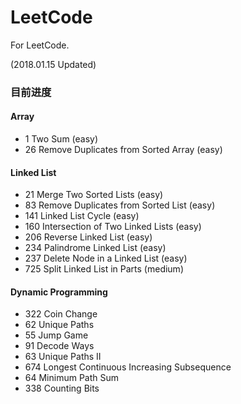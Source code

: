 # LeetCode
For LeetCode.

(2018.01.15 Updated)

### 目前进度

#### Array
  - 1 Two Sum (easy)
  - 26 Remove Duplicates from Sorted Array (easy) 
  
#### Linked List
  - 21 Merge Two Sorted Lists (easy)
  - 83 Remove Duplicates from Sorted List (easy)
  - 141 Linked List Cycle (easy)
  - 160 Intersection of Two Linked Lists (easy)
  - 206 Reverse Linked List (easy)
  - 234 Palindrome Linked List (easy)
  - 237 Delete Node in a Linked List (easy)
  - 725 Split Linked List in Parts (medium)

#### Dynamic Programming
  - 322 Coin Change
  - 62 Unique Paths
  - 55 Jump Game
  - 91 Decode Ways
  - 63 Unique Paths II
  - 674 Longest Continuous Increasing Subsequence
  - 64 Minimum Path Sum
  - 338 Counting Bits
